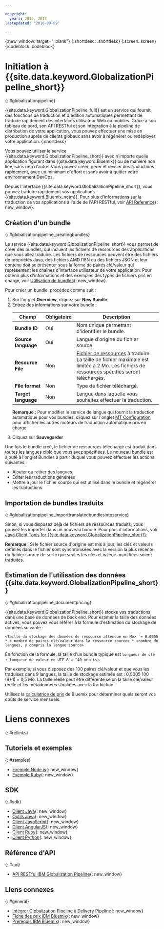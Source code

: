 ```yaml
---

copyright:
  years: 2015, 2017
lastupdated: "2016-09-09"

---
```


{:new_window: target="_blank"}
{:shortdesc: .shortdesc}
{:screen:.screen}
{:codeblock:.codeblock}


# Initiation à {{site.data.keyword.GlobalizationPipeline_short}}
{: #globalizationpipeline}


{{site.data.keyword.GlobalizationPipeline_full}} est un service qui fournit des fonctions de traduction et d'édition automatiques permettant de traduire rapidement des interfaces utilisateur Web ou mobiles. Grâce à son tableau de bord, son API RESTful et son intégration à la pipeline de distribution de votre application, vous pouvez effectuer une mise en production auprès de clients globaux sans avoir à régénérer ou redéployer votre application.
{:shortdesc}

Vous pouvez utiliser le service {{site.data.keyword.GlobalizationPipeline_short}} avec n'importe quelle application figurant dans {{site.data.keyword.Bluemix}} ou de manière non liée, sans rien d'autre. Vous pouvez créer, gérer et réviser des traductions rapidement, avec un minimum d'effort et sans avoir à quitter votre environnement DevOps.

Depuis l'interface {{site.data.keyword.GlobalizationPipeline_short}}, vous pouvez traduire rapidement vos applications {{site.data.keyword.Bluemix_notm}}. Pour plus d'informations sur la traduction de vos applications à l'aide de l'API RESTful, voir [API Reference](https://gp-rest.ng.bluemix.net/translate/swagger/index.html){: new_window}. 


## Création d'un bundle
{: #globalizationpipeline_creatingbundles}

Le service {{site.data.keyword.GlobalizationPipeline_short}} vous permet de créer des bundles, qui incluent les fichiers de ressources des applications que vous allez traduire. Les fichiers de ressources peuvent être des fichiers de propriétés Java, des fichiers AMD I18N ou des fichiers JSON et leur contenu doit se présenter sous la forme de paires clé/valeur qui représentent les chaînes d'interface utilisateur de votre application.  Pour obtenir plus d'informations et des exemples des types de fichiers pris en charge, voir [Utilisation de bundles](./bundles.html){: new_window}.

Pour créer un bundle, procédez comme suit :

<ol>
<li>Sur l'onglet <strong>Overview</strong>, cliquez sur <strong>New Bundle</strong>.</li>

<li>Entrez des informations sur votre bundle :</li>
<table>
<thead>
<tr>
<th>Champ</th>
<th>Obligatoire</th>
<th>Description</th>
</tr>
</thead>
<tbody>
<tr>
<td><strong>Bundle ID</strong></td>
<td>Oui</td>
<td>Nom unique permettant d'identifier le bundle.</td>
</tr>
<tr>
<td><strong>Source language</strong></td>
<td>Oui</td>
<td>Langue d'origine du fichier source.</td>
</tr>
<tr>
<td><strong>Resource File</strong></td>
<td>Non</td>
<td><a href=https://new-console.ng.bluemix.net/docs/services/GlobalizationPipeline/bundles.html>Fichier de ressources</a> à traduire. La taille de fichier maximale est limitée à 2 Mo. Les fichiers de ressources spécifiés seront téléchargés.</td>
</tr>
<tr>
<td><strong>File format</strong></td>
<td>Non</td>
<td>Type de fichier téléchargé.</td>
</tr>
<tr>
<td><strong>Target language</strong></td>
<td>Non</td>
<td>Langue dans laquelle vous souhaitez effectuer la traduction.</td>
</tr>
</tbody>
</table>

<p><strong>Remarque :</strong> Pour modifier le service de langue qui fournit la traduction automatique pour vos bundles, cliquez sur l'onglet <a href=https://new-console.ng.bluemix.net/docs/services/GlobalizationPipeline/managing_translations.html#globalizationpipeline_service_to_service>MT Configuration</a> pour afficher les autres moteurs de traduction automatique pris en charge.</p>

<li>Cliquez sur <strong>Sauvegarder</strong></li></ol>


Une fois le bundle créé, le fichier de ressources téléchargé est traduit dans toutes les langues cible que vous avez spécifiées. Le nouveau bundle est ajouté à l'onglet Bundles à partir duquel vous pouvez effectuer les actions suivantes :

* Ajouter ou retirer des langues
* Editer les traductions générées
* Mettre à jour le fichier source qui est utilisé dans le bundle et régénérer les traductions

## Importation de bundles traduits
{: #globalizationpipeline_importtranslatedbundlesintoservice}

Sinon, si vous disposez déjà de fichiers de ressources traduits, vous pouvez les importer dans un nouveau bundle. Pour plus d'informations, voir [Java Client Tools for {{site.data.keyword.GlobalizationPipeline_short}}](https://github.com/IBM-Bluemix/gp-java-tools).

**Remarque :** Si le fichier source d'origine est mis à jour, les clés et valeurs définies dans le fichier sont synchronisées avec la version la plus récente du fichier source de sorte que seules les clés et valeurs modifiées soient traduites.

## Estimation de l'utilisation des données {{site.data.keyword.GlobalizationPipeline_short}}
{: #globalizationpipeline_documentpricing}

{{site.data.keyword.GlobalizationPipeline_short}} stocke vos traductions dans une base de données de back end. Pour estimer la taille des données actives, vous pouvez vous référer à la formule d'estimation du stockage de données suivante :

`<Taille du stockage des données de ressource attendue en Mo> ˜= 0.0005 * < nombre de paires clé/valeur dans la ressource source> * <nombre de langues, y compris la langue source>`

En fonction de la formule, la taille d'un bundle typique est `longueur de clé + longueur de valeur en UTF-8 = ˜40 octets)`.

Par exemple, si vous disposez des 100 paires clé/valeur et que vous les traduisez dans 9 langues, la taille de stockage estimée est : 0,0005 100 (9+1) = 0,5 Mo. La taille réelle peut être différente selon la taille clé/valeur réelle et les métadonnées stockées avec la traduction.

Utilisez la [calculatrice de prix](https://console.ng.bluemix.net/?direct=classic/#/pricing/cloudOEPaneId=pricing&paneId=pricingSheet&orgGuid=127a45f4-4461-4d5b-a26b-6dc2fdd1a3a2&spaceGuid=208fb1ff-413b-4fd9-9615-e8226062d0f3) de Bluemix pour déterminer quels seront vos coûts de service mensuels.


# Liens connexes
{: #rellinks}
## Tutoriels et exemples
{: #samples}

* [Exemple Node.js](https://github.com/IBM-Bluemix/gp-nodejs-sample){: new_window}
* [Exemple Ruby](https://github.com/IBM-Bluemix/gp-ruby-sample){: new_window}

## SDK
{: #sdk}

* [Client Java](https://github.com/IBM-Bluemix/gp-java-client){: new_window}
* [Outils Java](https://github.com/IBM-Bluemix/gp-java-tools){: new_window}
* [Client JavaScript](https://github.com/IBM-Bluemix/gp-js-client){: new_window}
* [Client AngularJS](https://github.com/IBM-Bluemix/gp-angular-client){: new_window}
* [Client Ruby](https://github.com/IBM-Bluemix/gp-ruby-client){: new_window}
* [Client Python](https://github.com/IBM-Bluemix/gp-python-client){: new_window}

## Référence d'API
{: #api}

* [API RESTful IBM Globalization Pipeline](https://gp-rest.ng.bluemix.net/translate/swagger/index.html){: new_window}

## Liens connexes
{: #general}

* [Intégrer Globalization Pipeline à Delivery Pipeline](https://hub.jazz.net/docs/deploy_ext/#globalize){: new_window}
* [Fiche des prix IBM Bluemix](https://www.ng.bluemix.net/#/pricing){: new_window}
* [Prérequis IBM Bluemix](https://developer.ibm.com/bluemix/support/#prereqs){: new_window}
